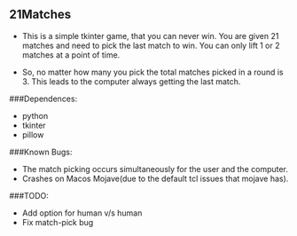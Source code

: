 ## 21Matches

- This is a simple tkinter game, that you can never win.
  You are given 21 matches and need to pick the last match to win.
  You can only lift 1 or 2 matches at a point of time.

- So, no matter how many you pick the total matches picked in a round is 3.
  This leads to the computer always getting the last match.

###Dependences:
- python
- tkinter
- pillow

###Known Bugs:
- The match picking occurs simultaneously for the user and the computer.
- Crashes on Macos Mojave(due to the default tcl issues that mojave has).

###TODO: 
- Add option for human v/s human
- Fix match-pick bug
